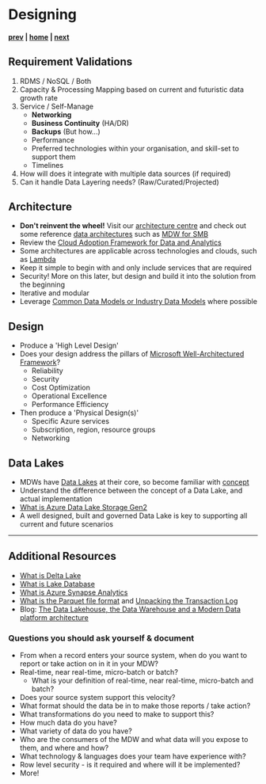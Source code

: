 # Designing

#### [prev](./introduction.md) | [home](./readme.md)  | [next](./building.md)

## Requirement Validations
1) RDMS / NoSQL / Both
2) Capacity & Processing Mapping based on current and futuristic data growth rate
3) Service / Self-Manage
      * **Networking**
      * **Business Continuity** (HA/DR)
      * **Backups** (But how...)
      * Performance
      * Preferred technologies within your organisation, and skill-set to support them
      * Timelines
3) How will does it integrate with multiple data sources (if required)
4) Can it handle Data Layering needs? (Raw/Curated/Projected)


## Architecture
* **Don't reinvent the wheel!** Visit our [architecture centre](https://docs.microsoft.com/en-us/azure/architecture/) and check out some reference [data architectures](https://docs.microsoft.com/en-us/azure/architecture/data-guide/) such as [MDW for SMB](https://docs.microsoft.com/en-us/azure/architecture/example-scenario/data/small-medium-data-warehouse)
* Review the [Cloud Adoption Framework for Data and Analytics](https://docs.microsoft.com/en-us/azure/cloud-adoption-framework/scenarios/cloud-scale-analytics/)
* Some architectures are applicable across technologies and clouds, such as [Lambda](https://docs.microsoft.com/en-us/azure/architecture/data-guide/big-data/#lambda-architecture)
* Keep it simple to begin with and only include services that are required
* Security! More on this later, but design and build it into the solution from the beginning
* Iterative and modular
* Leverage [Common Data Models or Industry Data Models](https://docs.microsoft.com/en-us/azure/cloud-adoption-framework/scenarios/cloud-scale-analytics/architectures/common-industry-data-models) where possible

## Design
* Produce a 'High Level Design'
* Does your design address the pillars of [Microsoft Well-Architectured Framework](https://docs.microsoft.com/en-us/azure/architecture/framework/)?
   * Reliability
   * Security
   * Cost Optimization
   * Operational Excellence
   * Performance Efficiency
* Then produce a 'Physical Design(s)'
   * Specific Azure services
   * Subscription, region, resource groups 
   * Networking



## Data Lakes
* MDWs have [Data Lakes](https://azure.microsoft.com/en-us/overview/what-is-a-data-lake/) at their core, so become familiar with [concept](https://docs.microsoft.com/en-us/azure/architecture/data-guide/scenarios/data-lake)
* Understand the difference between the concept of a Data Lake, and actual implementation
* [What is Azure Data Lake Storage Gen2](https://docs.microsoft.com/en-us/azure/storage/blobs/data-lake-storage-introduction)
* A well designed, built and governed Data Lake is key to supporting all current and future scenarios

----
## Additional Resources
- [What is Delta Lake](https://docs.microsoft.com/en-us/azure/synapse-analytics/spark/apache-spark-what-is-delta-lake)
- [What is Lake Database](https://docs.microsoft.com/en-us/azure/synapse-analytics/database-designer/concepts-lake-database)
- [What is Azure Synapse Analytics](https://docs.microsoft.com/en-us/azure/synapse-analytics/overview-what-is)
- [What is the Parquet file format](https://parquet.apache.org/) and [Unpacking the Transaction Log](https://databricks.com/session_eu20/diving-into-delta-lake-unpacking-the-transaction-log)
- Blog: [The Data Lakehouse, the Data Warehouse and a Modern Data platform architecture](https://techcommunity.microsoft.com/t5/azure-synapse-analytics-blog/the-data-lakehouse-the-data-warehouse-and-a-modern-data-platform/ba-p/2792337)

### Questions you should ask yourself & document
* From when a record enters your source system, when do you want to report or take action on in it in your MDW?
* Real-time, near real-time, micro-batch or batch?
   * What is your definition of real-time, near real-time, micro-batch and batch?
* Does your source system support this velocity?
* What format should the data be in to make those reports / take action?
* What transformations do you need to make to support this?
* How much data do you have?
* What variety of data do you have?
* Who are the consumers of the MDW and what data will you expose to them, and where and how?
* What technology & languages does your team have experience with?
* Row level security - is it required and where will it be implemented?
* More!


